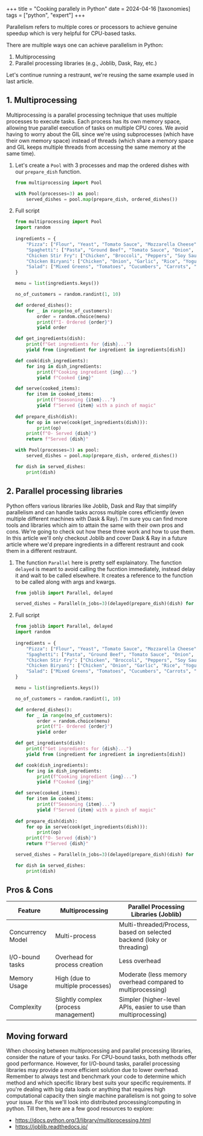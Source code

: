 +++
title = "Cooking parallely in Python"
date = 2024-04-16
[taxonomies]
tags = ["python", "expert"]
+++

Parallelism refers to multiple cores or processors to achieve genuine speedup which is very helpful for CPU-based tasks.

There are multiple ways one can achieve parallelism in Python:
1. Multiprocessing
2. Parallel processing libraries (e.g., Joblib, Dask, Ray, etc.)

Let's continue running a restraunt, we're reusing the same example used in last article.

## 1. Multiprocessing

Multiprocessing is a parallel processing technique that uses multiple processes to execute tasks. Each process has its own memory space, allowing true parallel execution of tasks on multiple CPU cores.
We avoid having to worry about the GIL since we're using subprocesses (which have their own memory space) instead of threads (which share a memory space and GIL keeps multiple threads from accessing the same memory at the same time).

1. Let's create a `Pool` with 3 processes and map the ordered dishes with our `prepare_dish` function.
    ```python
    from multiprocessing import Pool
    
    with Pool(processes=3) as pool:
        served_dishes = pool.map(prepare_dish, ordered_dishes())
    ```

2. Full script
    ```python
    from multiprocessing import Pool
    import random
        
    ingredients = {
        "Pizza": ["Flour", "Yeast", "Tomato Sauce", "Mozzarella Cheese", "Pepperoni"],
        "Spaghetti": ["Pasta", "Ground Beef", "Tomato Sauce", "Onion", "Garlic"],
        "Chicken Stir Fry": ["Chicken", "Broccoli", "Peppers", "Soy Sauce", "Ginger", "Rice"],
        "Chicken Biryani": ["Chicken", "Onion", "Garlic", "Rice", "Yogurt", "Spices"],
        "Salad": ["Mixed Greens", "Tomatoes", "Cucumbers", "Carrots", "Dressing"]
    }
    
    menu = list(ingredients.keys())
    
    no_of_customers = random.randint(1, 10)
    
    def ordered_dishes():
        for _ in range(no_of_customers):
            order = random.choice(menu)
            print(f"I- Ordered {order}")
            yield order
    
    def get_ingredients(dish):
        print(f"Get ingredients for {dish}...")
        yield from (ingredient for ingredient in ingredients[dish])
    
    def cook(dish_ingredients):
        for ing in dish_ingredients:
            print(f"Cooking ingredient {ing}...")
            yield f"Cooked {ing}"
    
    def serve(cooked_items):
        for item in cooked_items:
            print(f"Seasoning {item}...")
            yield f"Served {item} with a pinch of magic"
        
    def prepare_dish(dish):
        for op in serve(cook(get_ingredients(dish))):
            print(op)
        print(f"O- Served {dish}")
        return f"Served {dish}"
    
    with Pool(processes=3) as pool:
        served_dishes = pool.map(prepare_dish, ordered_dishes())
    
    for dish in served_dishes:
        print(dish)
    ```

## 2. Parallel processing libraries

Python offers various libraries like Joblib, Dask and Ray that simplify parallelism and can handle tasks across multiple cores efficiently (even multiple different machines with Dask & Ray).
I'm sure you can find more tools and libraries which aim to attain the same with their own pros and cons. We're going to check out how these three work and how to use them.
In this article we'll only checkout Joblib and cover Dask & Ray in a future article where we'd prepare ingredients in a different restraunt and cook them in a different restraunt.

1. The function `Parallel` here is pretty self explainatory. The function `delayed` is meant to avoid calling the fucntion immediately, instead delay it and wait to be called elsewhere. It creates a reference to the function to be called along with args and kwargs.
    ```python
    from joblib import Parallel, delayed
    
    served_dishes = Parallel(n_jobs=3)(delayed(prepare_dish)(dish) for dish in ordered_dishes())
    ```

2. Full script
    ```python
    from joblib import Parallel, delayed
    import random
        
    ingredients = {
        "Pizza": ["Flour", "Yeast", "Tomato Sauce", "Mozzarella Cheese", "Pepperoni"],
        "Spaghetti": ["Pasta", "Ground Beef", "Tomato Sauce", "Onion", "Garlic"],
        "Chicken Stir Fry": ["Chicken", "Broccoli", "Peppers", "Soy Sauce", "Ginger", "Rice"],
        "Chicken Biryani": ["Chicken", "Onion", "Garlic", "Rice", "Yogurt", "Spices"],
        "Salad": ["Mixed Greens", "Tomatoes", "Cucumbers", "Carrots", "Dressing"]
    }
    
    menu = list(ingredients.keys())
    
    no_of_customers = random.randint(1, 10)
    
    def ordered_dishes():
        for _ in range(no_of_customers):
            order = random.choice(menu)
            print(f"I- Ordered {order}")
            yield order
    
    def get_ingredients(dish):
        print(f"Get ingredients for {dish}...")
        yield from (ingredient for ingredient in ingredients[dish])
    
    def cook(dish_ingredients):
        for ing in dish_ingredients:
            print(f"Cooking ingredient {ing}...")
            yield f"Cooked {ing}"
    
    def serve(cooked_items):
        for item in cooked_items:
            print(f"Seasoning {item}...")
            yield f"Served {item} with a pinch of magic"
        
    def prepare_dish(dish):
        for op in serve(cook(get_ingredients(dish))):
            print(op)
        print(f"O- Served {dish}")
        return f"Served {dish}"
    
    served_dishes = Parallel(n_jobs=3)(delayed(prepare_dish)(dish) for dish in ordered_dishes())
    
    for dish in served_dishes:
        print(dish)
    ```

## Pros & Cons

| Feature	| Multiprocessing	| Parallel Processing Libraries (Joblib) |
| ------------|----------|--------------------------- |
| Concurrency Model |	Multi-process |	Multi-threaded/Process, based on selected backend (loky or threading) |
| I/O-bound tasks |	Overhead for process creation |	Less overhead |
| Memory Usage |	High (due to multiple processes) |	Moderate (less memory overhead compared to multiprocessing) |
| Complexity |	Slightly complex (process management) |	Simpler (higher-level APIs, easier to use than multiprocessing) |

## Moving forward

When choosing between multiprocessing and parallel processing libraries, consider the nature of your tasks. For CPU-bound tasks, both methods offer good performance. However, for I/O-bound tasks, parallel processing libraries may provide a more efficient solution due to lower overhead.
Remember to always test and benchmark your code to determine which method and which specific library best suits your specific requirements.
If you're dealing with big data loads or anything that requires high computational capacity then single machine parallelism is not going to solve your issue. For this we'll look into distributed processing/computing in python.
Till then, here are a few good resources to explore:


- https://docs.python.org/3/library/multiprocessing.html
- https://joblib.readthedocs.io/
